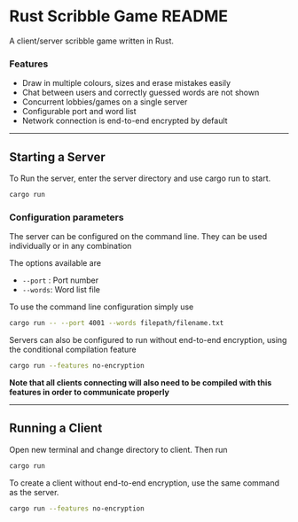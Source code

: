 # Rust Scribble Game README

A client/server scribble game written in Rust.
### Features
 * Draw in multiple colours, sizes and erase mistakes easily
 * Chat between users and correctly guessed words are not shown
 * Concurrent lobbies/games on a single server
 * Configurable port and word list
 * Network connection is end-to-end encrypted by default 

---
## Starting a Server

To Run the server, enter the server directory and use cargo run to start.
    
``` bash
cargo run
```
### Configuration parameters
The server can be configured on the command line. They can be used individually or in any combination

The options available are
* ```--port``` : Port number 
* ```--words```: Word list file

To use the command line configuration simply use
```bash
cargo run -- --port 4001 --words filepath/filename.txt
```

Servers can also be configured to run without end-to-end encryption, using the conditional compilation feature
```bash
cargo run --features no-encryption
```
**Note that all clients connecting will also need to be compiled with this features in order to communicate properly**

----
## Running a Client

Open new terminal and change directory to client. Then run  
```bash 
cargo run 
``` 

To create a client without end-to-end encryption, use the same command as the server.
```bash
cargo run --features no-encryption
```